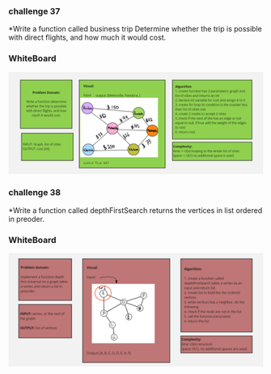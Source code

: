 ### challenge 37
*Write a function called business trip Determine whether the trip is possible with direct flights, and how much it would cost.

### WhiteBoard
![](./assets/40.png)


### challenge 38
*Write a function called depthFirstSearch returns the vertices in list ordered in preoder. 

### WhiteBoard
![](./assets/41.png)
